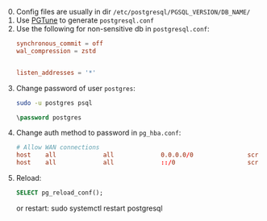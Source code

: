 0.  Config files are usually in dir `/etc/postgresql/PGSQL_VERSION/DB_NAME/`
0.  Use [PGTune](https://github.com/le0pard/pgtune) to generate `postgresql.conf` 
0.  Use the following for non-sensitive db in `postgresql.conf`:
    ```conf
    synchronous_commit = off 
    wal_compression = zstd


    listen_addresses = '*'
    ```
0.  Change password of user `postgres`:
    ```sh
    sudo -u postgres psql    
    ```
    ```sql
    \password postgres
    ```
0.  Change auth method to password in `pg_hba.conf`:
    ```conf            
    # Allow WAN connections
    host    all             all             0.0.0.0/0               scram-sha-256
    host    all             all             ::/0                    scram-sha-256
    ```
0.  Reload:
    ```sql
    SELECT pg_reload_conf();
    ```
    or restart:
    sudo systemctl restart postgresql